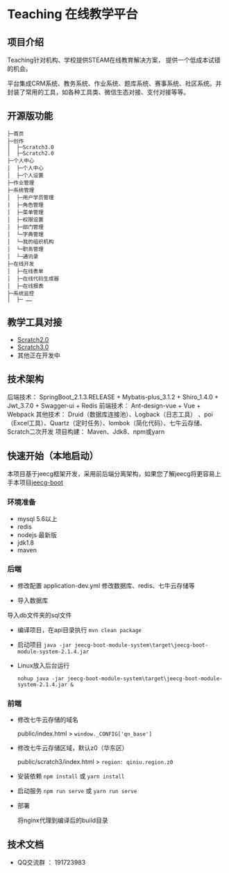 Teaching 在线教学平台
===============



## 项目介绍

Teaching针对机构、学校提供STEAM在线教育解决方案， 提供一个低成本试错的机会。

平台集成CRM系统、教务系统、作业系统、题库系统、赛事系统、社区系统。并封装了常用的工具，如各种工具类、微信生态对接、支付对接等等。

## 开源版功能

```
├─首页
├─创作
│  ├─Scratch3.0
│  ├─Scratch2.0
├─个人中心
│  ├─个人中心
│  ├─个人设置
├─作业管理
├─系统管理
│  ├─用户学员管理
|  ├─角色管理
│  ├─菜单管理
│  ├─权限设置
│  ├─部门管理
│  └─字典管理
│  └─我的组织机构
│  └─职务管理
│  └─通讯录
├─在线开发
│  ├─在线表单
│  ├─在线代码生成器
│  ├─在线报表
├─系统监控
│  ├─ ……
```
## 教学工具对接

- [Scratch2.0](https://github.com/open-scratch/scratch2)
- [Scratch3.0](https://github.com/open-scratch/scratch3)
- 其他正在开发中

  
## 技术架构

后端技术： SpringBoot_2.1.3.RELEASE + Mybatis-plus_3.1.2 + Shiro_1.4.0 + Jwt_3.7.0 + Swagger-ui + Redis 
前端技术： Ant-design-vue + Vue + Webpack
其他技术： Druid（数据库连接池）、Logback（日志工具） 、poi（Excel工具）、Quartz（定时任务）、lombok（简化代码）、七牛云存储、Scratch二次开发
项目构建： Maven、Jdk8、npm或yarn

## 快速开始（本地启动）

本项目基于jeecg框架开发，采用前后端分离架构，如果您了解jeecg将更容易上手本项目[jeecg-boot](https://github.com/zhangdaiscott/jeecg-boot)

### 环境准备
- mysql 5.6以上
- redis
- nodejs 最新版
- jdk1.8
- maven

### 后端

- 修改配置
application-dev.yml
修改数据库、redis、七牛云存储等

- 导入数据库

导入db文件夹的sql文件

- 编译项目，在api目录执行
`mvn clean package`

- 启动项目
  `java -jar jeecg-boot-module-system\target\jeecg-boot-module-system-2.1.4.jar`

- Linux放入后台运行

  `nohup java -jar jeecg-boot-module-system\target\jeecg-boot-module-system-2.1.4.jar &`

### 前端

- 修改七牛云存储的域名

  public/index.html  >  `window._CONFIG['qn_base']`

- 修改七牛云存储区域，默认z0（华东区）

  public/scratch3/index.html >  `region: qiniu.region.z0`

- 安装依赖
  `npm install` 或 `yarn install`

- 启动服务
  `npm run serve` 或 `yarn run serve`

- 部署

  将nginx代理到编译后的build目录

## 技术文档

- QQ交流群 ：  191723983
